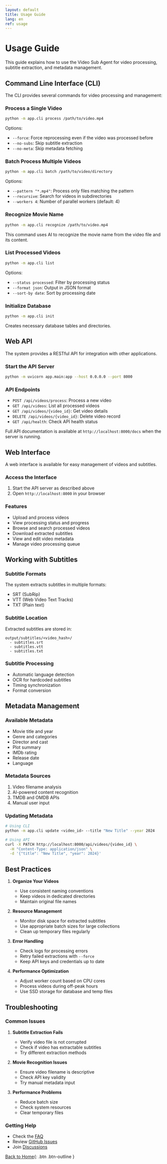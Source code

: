 ```yaml
---
layout: default
title: Usage Guide
lang: en
ref: usage
---
```


# Usage Guide

This guide explains how to use the Video Sub Agent for video processing, subtitle extraction, and metadata management.

## Command Line Interface (CLI)

The CLI provides several commands for video processing and management:

### Process a Single Video

```bash
python -m app.cli process /path/to/video.mp4
```

Options:

- `--force`: Force reprocessing even if the video was processed before
- `--no-subs`: Skip subtitle extraction
- `--no-meta`: Skip metadata fetching

### Batch Process Multiple Videos

```bash
python -m app.cli batch /path/to/video/directory
```

Options:

- `--pattern "*.mp4"`: Process only files matching the pattern
- `--recursive`: Search for videos in subdirectories
- `--workers 4`: Number of parallel workers (default: 4)

### Recognize Movie Name

```bash
python -m app.cli recognize /path/to/video.mp4
```

This command uses AI to recognize the movie name from the video file and its content.

### List Processed Videos

```bash
python -m app.cli list
```

Options:

- `--status processed`: Filter by processing status
- `--format json`: Output in JSON format
- `--sort-by date`: Sort by processing date

### Initialize Database

```bash
python -m app.cli init
```

Creates necessary database tables and directories.

## Web API

The system provides a RESTful API for integration with other applications.

### Start the API Server

```bash
python -m uvicorn app.main:app --host 0.0.0.0 --port 8000
```

### API Endpoints

- `POST /api/videos/process`: Process a new video
- `GET /api/videos`: List all processed videos
- `GET /api/videos/{video_id}`: Get video details
- `DELETE /api/videos/{video_id}`: Delete video record
- `GET /api/health`: Check API health status

Full API documentation is available at `http://localhost:8000/docs` when the server is running.

## Web Interface

A web interface is available for easy management of videos and subtitles.

### Access the Interface

1. Start the API server as described above
2. Open `http://localhost:8000` in your browser

### Features

- Upload and process videos
- View processing status and progress
- Browse and search processed videos
- Download extracted subtitles
- View and edit video metadata
- Manage video processing queue

## Working with Subtitles

### Subtitle Formats

The system extracts subtitles in multiple formats:

- SRT (SubRip)
- VTT (Web Video Text Tracks)
- TXT (Plain text)

### Subtitle Location

Extracted subtitles are stored in:

```
output/subtitles/<video_hash>/
  - subtitles.srt
  - subtitles.vtt
  - subtitles.txt
```

### Subtitle Processing

- Automatic language detection
- OCR for hardcoded subtitles
- Timing synchronization
- Format conversion

## Metadata Management

### Available Metadata

- Movie title and year
- Genre and categories
- Director and cast
- Plot summary
- IMDb rating
- Release date
- Language

### Metadata Sources

1. Video filename analysis
2. AI-powered content recognition
3. TMDB and OMDB APIs
4. Manual user input

### Updating Metadata

```bash
# Using CLI
python -m app.cli update <video_id> --title "New Title" --year 2024

# Using API
curl -X PATCH http://localhost:8000/api/videos/{video_id} \
  -H "Content-Type: application/json" \
  -d '{"title": "New Title", "year": 2024}'
```

## Best Practices

1. **Organize Your Videos**

   - Use consistent naming conventions
   - Keep videos in dedicated directories
   - Maintain original file names

2. **Resource Management**

   - Monitor disk space for extracted subtitles
   - Use appropriate batch sizes for large collections
   - Clean up temporary files regularly

3. **Error Handling**

   - Check logs for processing errors
   - Retry failed extractions with `--force`
   - Keep API keys and credentials up to date

4. **Performance Optimization**
   - Adjust worker count based on CPU cores
   - Process videos during off-peak hours
   - Use SSD storage for database and temp files

## Troubleshooting

### Common Issues

1. **Subtitle Extraction Fails**

   - Verify video file is not corrupted
   - Check if video has extractable subtitles
   - Try different extraction methods

2. **Movie Recognition Issues**

   - Ensure video filename is descriptive
   - Check API key validity
   - Try manual metadata input

3. **Performance Problems**
   - Reduce batch size
   - Check system resources
   - Clear temporary files

### Getting Help

- Check the [FAQ](./faq)
- Review [GitHub Issues](https://github.com/fly0pants/video-sub-agent/issues)
- Join [Discussions](https://github.com/fly0pants/video-sub-agent/discussions)

[Back to Home](./){: .btn .btn-outline }
